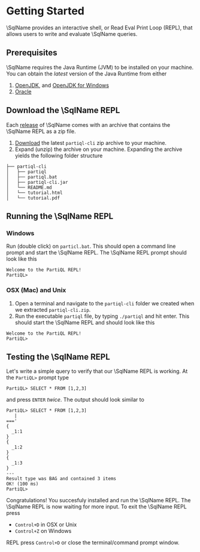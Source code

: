 # Getting Started 

\SqlName provides an interactive shell, or Read Eval Print Loop (REPL),
that allows users to write and evaluate \SqlName queries. 

## Prerequisites 

\SqlName requires the Java Runtime (JVM) to be installed on your machine.
You can obtain the *latest* version of the Java Runtime from either  

1. [OpenJDK](https://openjdk.java.net/install/), and [OpenJDK for Windows](https://developers.redhat.com/products/openjdk)  
1. [Oracle](https://www.oracle.com/technetwork/java/javase/downloads/index.html)

## Download the \SqlName REPL 
 
Each [release](https://github.com/partiql/partiql-lang-kotlin/releases)
of \SqlName comes with an archive that contains the \SqlName REPL as a
zip file.

1. [Download](https://github.com/partiql/partiql-lang-kotlin/releases/download/v0.1.0-alpha/partiql-cli-0.1.0.zip)
the latest `partiql-cli` zip archive to your machine.
1. Expand (unzip) the archive on your machine. Expanding the archive yields the following folder structure 

```
├── partiql-cli
│   ├── partiql
│   ├── partiql.bat
│   ├── partiql-cli.jar
│   └── README.md
│   └── tutorial.html
│   └── tutorial.pdf
```

## Running the \SqlName REPL 

### Windows 

Run (double click) on `particl.bat`. This should open a command line
prompt and start the \SqlName REPL. The \SqlName REPL prompt should look like this 

```
Welcome to the PartiQL REPL!
PartiQL> 
```

### OSX (Mac) and Unix 

1. Open a terminal and navigate to the `partiql-cli` folder we created when we extracted `partiql-cli.zip`. 
1. Run the executable `partiql` file, by typing `./partiql` and hit
enter. This should start the \SqlName REPL and should look like this

```
Welcome to the PartiQL REPL!
PartiQL>
```

## Testing the \SqlName REPL 

Let's write a simple query to verify that our \SqlName REPL is working. At the `PartiQL>` prompt type 

```
PartiQL> SELECT * FROM [1,2,3]
```

and press `ENTER` *twice*. The output should look similar to 

```
PartiQL> SELECT * FROM [1,2,3]
   | 
===' 
{
  _1:1
}
{
  _1:2
}
{
  _1:3
}
--- 
Result type was BAG and contained 3 items
OK! (100 ms)
PartiQL> 

```

Congratulations! You succesfuly installed and run the \SqlName REPL.
The \SqlName REPL is now waiting for more input. To exit the \SqlName
REPL press 

* `Control+D` in OSX or Unix 
* `Control+Z` on Windows 

REPL press `Control+D` or close the terminal/command
prompt window.  

